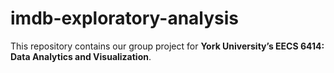# imdb-exploratory-analysis

This repository contains our group project for **York University’s EECS 6414: Data Analytics and Visualization**. 
